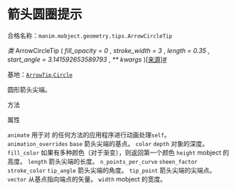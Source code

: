 # 箭头圆圈提示

合格名称：`manim.mobject.geometry.tips.ArrowCircleTip`

_类_ ArrowCircleTip ( _fill_opacity = 0_ , _stroke_width = 3_ , _length = 0.35_ , _start_angle = 3.141592653589793_ , _\*\* kwargs_ )[\[来源\]](../_modules/manim/mobject/geometry/tips.html#ArrowCircleTip)[#](#manim.mobject.geometry.tips.ArrowCircleTip "此定义的固定链接")

基地：[`ArrowTip`](manim.mobject.geometry.tips.ArrowTip.html#manim.mobject.geometry.tips.ArrowTip "manim.mobject.geometry.tips.ArrowTip"),[`Circle`](manim.mobject.geometry.arc.Circle.html#manim.mobject.geometry.arc.Circle "manim.mobject.geometry.arc.Circle")

圆形箭头尖端。

方法



属性


`animate`
用于对 的任何方法的应用程序进行动画处理`self`。
`animation_overrides`
`base`
箭头尖端的基点。
`color`
`depth`
对象的深度。
`fill_color`
如果有多种颜色（对于渐变），则返回第一个颜色
`height`
mobject 的高度。
`length`
箭头尖端的长度。
`n_points_per_curve`
`sheen_factor`
`stroke_color`
`tip_angle`
箭头尖端的角度。
`tip_point`
箭头尖端的尖端点。
`vector`
从基点指向端点的矢量。
`width`
mobject 的宽度。
